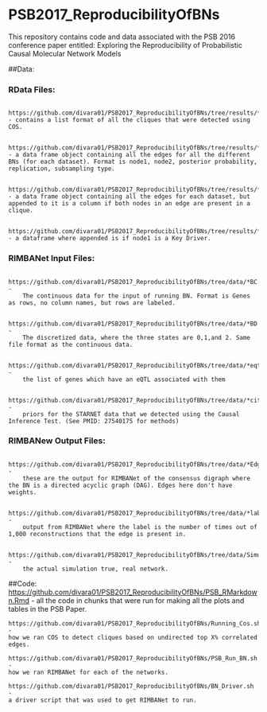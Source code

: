 # PSB2017_ReproducibilityOfBNs
This repository contains code and data associated with the PSB 2016 conference paper entitled: Exploring the Reproducibility of Probabilistic Causal Molecular Network Models



##Data:
###	RData Files:
		https://github.com/divara01/PSB2017_ReproducibilityOfBNs/tree/results/*MappedCliqueList.RData - contains a list format of all the cliques that were detected using COS.
		
		https://github.com/divara01/PSB2017_ReproducibilityOfBNs/tree/results/*edges_all_RIMBANet.RData - a data frame object containing all the edges for all the different BNs (for each dataset). Format is node1, node2, posterior probability, replication, subsampling type. 
		
		https://github.com/divara01/PSB2017_ReproducibilityOfBNs/tree/results/*edges_all_RIMBANet_cliqueAdded.RData - a data frame object containing all the edges for each dataset, but appended to it is a column if both nodes in an edge are present in a clique. 
		
		https://github.com/divara01/PSB2017_ReproducibilityOfBNs/tree/results/*edges_all_RIMBANet_cliqueAdded_KDAdded.RData - a dataframe where appended is if node1 is a Key Driver.
	
### RIMBANet Input Files:
		https://github.com/divara01/PSB2017_ReproducibilityOfBNs/tree/data/*BC - 
		The continuous data for the input of running BN. Format is Genes as rows, no column names, but rows are labeled. 
	
		https://github.com/divara01/PSB2017_ReproducibilityOfBNs/tree/data/*BD - 
		The discretized data, where the three states are 0,1,and 2. Same file format as the continuous data.
	
		https://github.com/divara01/PSB2017_ReproducibilityOfBNs/tree/data/*eqtl.txt - 
		the list of genes which have an eQTL associated with them
	
		https://github.com/divara01/PSB2017_ReproducibilityOfBNs/tree/data/*citPriors.txt - 
		priors for the STARNET data that we detected using the Causal Inference Test. (See PMID: 27540175 for methods)	
###	RIMBANew Output Files: 
		https://github.com/divara01/PSB2017_ReproducibilityOfBNs/tree/data/*EdgeFile  - 
		these are the output for RIMBANet of the consensus digraph where the BN is a directed acyclic graph (DAG). Edges here don't have weights. 
	
		https://github.com/divara01/PSB2017_ReproducibilityOfBNs/tree/data/*labeledEdges - 
		output from RIMBANet where the label is the number of times out of 1,000 reconstructions that the edge is present in. 
	
		https://github.com/divara01/PSB2017_ReproducibilityOfBNs/tree/data/Simulation_true_network.txt - 
		the actual simulation true, real network. 
##Code:
	https://github.com/divara01/PSB2017_ReproducibilityOfBNs/PSB_RMarkdown.Rmd - 
	all the code in chunks that were run for making all the plots and tables in the PSB Paper.
		
	https://github.com/divara01/PSB2017_ReproducibilityOfBNs/Running_Cos.sh - 
	how we ran COS to detect cliques based on undirected top X% correlated edges.
		
	https://github.com/divara01/PSB2017_ReproducibilityOfBNs/PSB_Run_BN.sh - 
	how we ran RIMBANet for each of the networks. 
	
	https://github.com/divara01/PSB2017_ReproducibilityOfBNs/BN_Driver.sh - 
	a driver script that was used to get RIMBANet to run. 


